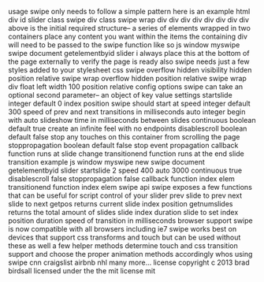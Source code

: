 usage swipe only needs to follow a simple pattern here is an example html div id slider class swipe div class swipe wrap div div div div div div div div above is the initial required structure– a series of elements wrapped in two containers place any content you want within the items the containing div will need to be passed to the swipe function like so js window myswipe swipe document getelementbyid slider i always place this at the bottom of the page externally to verify the page is ready also swipe needs just a few styles added to your stylesheet css swipe overflow hidden visibility hidden position relative swipe wrap overflow hidden position relative swipe wrap div float left width 100 position relative config options swipe can take an optional second parameter– an object of key value settings startslide integer default 0 index position swipe should start at speed integer default 300 speed of prev and next transitions in milliseconds auto integer begin with auto slideshow time in milliseconds between slides continuous boolean default true create an infinite feel with no endpoints disablescroll boolean default false stop any touches on this container from scrolling the page stoppropagation boolean default false stop event propagation callback function runs at slide change transitionend function runs at the end slide transition example js window myswipe new swipe document getelementbyid slider startslide 2 speed 400 auto 3000 continuous true disablescroll false stoppropagation false callback function index elem transitionend function index elem swipe api swipe exposes a few functions that can be useful for script control of your slider prev slide to prev next slide to next getpos returns current slide index position getnumslides returns the total amount of slides slide index duration slide to set index position duration speed of transition in milliseconds browser support swipe is now compatible with all browsers including ie7 swipe works best on devices that support css transforms and touch but can be used without these as well a few helper methods determine touch and css transition support and choose the proper animation methods accordingly whos using swipe cnn craigslist airbnb nhl many more… license copyright c 2013 brad birdsall licensed under the the mit license mit